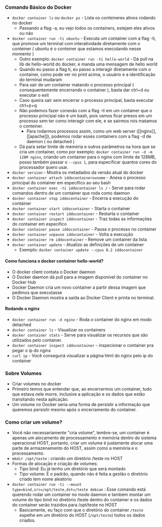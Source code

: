 ### Comando Básico do Docker

- `docker container ls` ou `docker ps` - Lista os conteineres ativos rodando no docker
	- Passando a flag -a, eu vejo todos os containers, estejam eles ativos ou não
- `docker container run -ti ubuntu` - Executa um container com a flag -ti, que promove um terminal com interatividade diretamente com o conteiner ( ubuntu é o conteiner que estamos executando nesse momento )
	- Outro exemplo: `docker container run -ti hello-world` - Dá pull na lib de hello-world do docker, e manda uma mensagem de hello world
	- Quando eu passo a flag ti, eu passo a interagir diretamente com o container, como pode ver no print acima, o usuário e a identificação do terminal mudaram
	- Para sair de um container matando o processo principal ( consequentemente encerrando o container ), basta dar ctrl+d ou executar o exit
	- Caso queira sair sem encerrar o processo principal, basta executar ctrl+p+q
	- Não podemos fazer conexão com a flag -ti em um container que o processo principal não é um bash, pois vamos ficar presos em um processo sem ter como interagir com ele, e se sairmos nós matamos o conteiner.
		- Para rodarmos processos assim, como um web server ([[nginx]], [[apache]]), podemos rodar esses containers com a flag -d de daemon ( ou detached )
	- Dá para setar limite de memória e outros parâmetros na hora que se cria um container, como por exemplo: `docker container run -d -m 128M nginx`, criando um container para o nginx com limite de 128MB, posso também passar o `--cpus 1`, para especificar quantos cores do processador quero usar.
- `docker version` - Mostra os metadados da versão atual do docker
- `docker container attach iddocontainerounome` - Anexa o processo principal do container em específico ao seu bash
- `docker container exec -ti iddocontainer ls /` - Serve para rodar comandos dentro de um container que roda como daemon
- `docker container stop iddocontainer` - Encerra a execução do container
- `docker container start iddocontainer` - Starta o container
- `docker container restart iddocontainer` - Restarta o container
- `docker container inspect iddocontainer` - Traz todas as informações do container em específico
- `docker container pause iddocontainer` - Pausa o processo no container
- `docker container unpause iddocontainer` - Volta a execução
- `docker container rm iddocontainer` - Remove um container da lista
- `docker container update` - Atualizo as definições de um container
	- Exemplo: `docker container update --cpus 0.2 iddocontainer`

  
#### Como funciona o docker container hello-world?
- O docker client contata o Docker daemon
- O Docker daemon dá pull para a imagem disponível do container no Docker Hub
- Docker Daemon cria um novo container a partir dessa imagem que pedimos que executasse
- O Docker Daemon mostra a saída ao Docker Client e printa no terminal.

#### Rodando o nginx
- `docker container run -d nginx` - Roda o container do nginx em modo detached
- `docker container ls` - Visualizar os containers
- `docker container stats` - Serve para visualizar os recursos que são utilizados pelo container.
- `docker container inspect iddocontainer` - inspecionar o container pra pegar o ip do nginx
- `curl ip` - Você conseguirá visualizar a página html do nginx pelo ip do container


### Sobre Volumes

- Criar volumes no docker
- Primeiro temos que entender que, ao encerrarmos um container, tudo que estava nele morre, inclusive a aplicação e os dados que estão transitando nesta aplicação.
- Um volume no Docker seria uma forma de persistir a informação que queremos persistir mesmo após o encerramento do container.

### Como criar um volume?
- Você não necessariamente "cria volume", lembre-se, um container é apenas um alocamento de processamento e memória dentro do sistema operacional HOST, portanto, criar um volume é justamente alocar uma parte de armazenamento do HOST, assim como a memória e o processamento.
- `mkdir /opt/teste` : criando um diretório /teste no HOST
- Formas de alocação e criação de volumes:
	- Tipo bind: Eu já tenho um diretório que será montado 
	- Tipo volume: É o padrão, quando não é feita a gestão o diretório criado tem nome aleatório
- `docker container run -ti --mount type=bind,src=/opt/teste,dst=/teste debian` : Esse comando está querendo rodar um container no modo daemon e também montar um volume do tipo bind no diretório /teste dentro do container e os dados do container serão trazidos para /opt/teste no HOST
	- Basicamente, eu faço com que o diretório do container `/teste` espelhe em um diretório do HOST (`/opt/teste`) todos os dados criados.